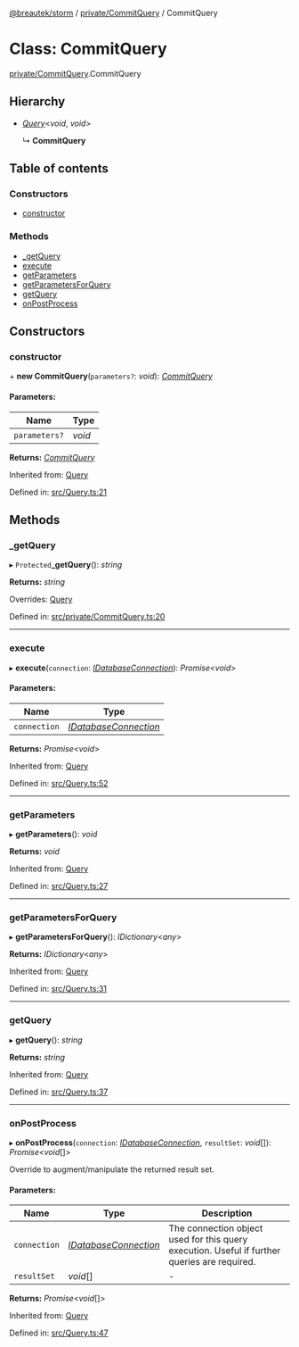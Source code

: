 [@breautek/storm](../README.md) / [private/CommitQuery](../modules/private_commitquery.md) / CommitQuery

# Class: CommitQuery

[private/CommitQuery](../modules/private_commitquery.md).CommitQuery

## Hierarchy

* [*Query*](query.query-1.md)<*void*, *void*\>

  ↳ **CommitQuery**

## Table of contents

### Constructors

- [constructor](private_commitquery.commitquery.md#constructor)

### Methods

- [\_getQuery](private_commitquery.commitquery.md#_getquery)
- [execute](private_commitquery.commitquery.md#execute)
- [getParameters](private_commitquery.commitquery.md#getparameters)
- [getParametersForQuery](private_commitquery.commitquery.md#getparametersforquery)
- [getQuery](private_commitquery.commitquery.md#getquery)
- [onPostProcess](private_commitquery.commitquery.md#onpostprocess)

## Constructors

### constructor

\+ **new CommitQuery**(`parameters?`: *void*): [*CommitQuery*](private_commitquery.commitquery.md)

#### Parameters:

Name | Type |
------ | ------ |
`parameters?` | *void* |

**Returns:** [*CommitQuery*](private_commitquery.commitquery.md)

Inherited from: [Query](query.query-1.md)

Defined in: [src/Query.ts:21](https://github.com/breautek/storm/blob/e9f4a60/src/Query.ts#L21)

## Methods

### \_getQuery

▸ `Protected`**_getQuery**(): *string*

**Returns:** *string*

Overrides: [Query](query.query-1.md)

Defined in: [src/private/CommitQuery.ts:20](https://github.com/breautek/storm/blob/e9f4a60/src/private/CommitQuery.ts#L20)

___

### execute

▸ **execute**(`connection`: [*IDatabaseConnection*](../interfaces/idatabaseconnection.idatabaseconnection-1.md)): *Promise*<*void*\>

#### Parameters:

Name | Type |
------ | ------ |
`connection` | [*IDatabaseConnection*](../interfaces/idatabaseconnection.idatabaseconnection-1.md) |

**Returns:** *Promise*<*void*\>

Inherited from: [Query](query.query-1.md)

Defined in: [src/Query.ts:52](https://github.com/breautek/storm/blob/e9f4a60/src/Query.ts#L52)

___

### getParameters

▸ **getParameters**(): *void*

**Returns:** *void*

Inherited from: [Query](query.query-1.md)

Defined in: [src/Query.ts:27](https://github.com/breautek/storm/blob/e9f4a60/src/Query.ts#L27)

___

### getParametersForQuery

▸ **getParametersForQuery**(): *IDictionary*<*any*\>

**Returns:** *IDictionary*<*any*\>

Inherited from: [Query](query.query-1.md)

Defined in: [src/Query.ts:31](https://github.com/breautek/storm/blob/e9f4a60/src/Query.ts#L31)

___

### getQuery

▸ **getQuery**(): *string*

**Returns:** *string*

Inherited from: [Query](query.query-1.md)

Defined in: [src/Query.ts:37](https://github.com/breautek/storm/blob/e9f4a60/src/Query.ts#L37)

___

### onPostProcess

▸ **onPostProcess**(`connection`: [*IDatabaseConnection*](../interfaces/idatabaseconnection.idatabaseconnection-1.md), `resultSet`: *void*[]): *Promise*<*void*[]\>

Override to augment/manipulate the returned result set.

#### Parameters:

Name | Type | Description |
------ | ------ | ------ |
`connection` | [*IDatabaseConnection*](../interfaces/idatabaseconnection.idatabaseconnection-1.md) | The connection object used for this query execution. Useful if further queries are required.   |
`resultSet` | *void*[] | - |

**Returns:** *Promise*<*void*[]\>

Inherited from: [Query](query.query-1.md)

Defined in: [src/Query.ts:47](https://github.com/breautek/storm/blob/e9f4a60/src/Query.ts#L47)
